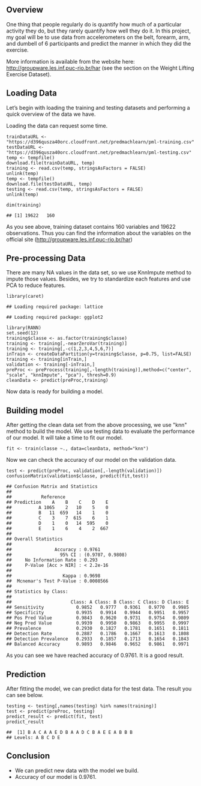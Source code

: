 Overview
--------

One thing that people regularly do is quantify how much of a particular
activity they do, but they rarely quantify how well they do it. In this
project, my goal will be to use data from accelerometers on the belt,
forearm, arm, and dumbell of 6 participants and predict the manner in
which they did the exercise.

More information is available from the website here:
<http://groupware.les.inf.puc-rio.br/har> (see the section on the Weight
Lifting Exercise Dataset).

Loading Data
------------

Let’s begin with loading the training and testing datasets and
performing a quick overview of the data we have.

Loading the data can request some time.

    trainDataURL <- "https://d396qusza40orc.cloudfront.net/predmachlearn/pml-training.csv"
    testDataURL <- "https://d396qusza40orc.cloudfront.net/predmachlearn/pml-testing.csv"
    temp <- tempfile() 
    download.file(trainDataURL, temp)
    training <- read.csv(temp, stringsAsFactors = FALSE)
    unlink(temp)
    temp <- tempfile() 
    download.file(testDataURL, temp)
    testing <- read.csv(temp, stringsAsFactors = FALSE)
    unlink(temp)

    dim(training)

    ## [1] 19622   160

As you see above, training dataset contains 160 variables and 19622
observations. Thus you can find the information about the variables on
the official site (<http://groupware.les.inf.puc-rio.br/har>)

Pre-processing Data
-------------------

There are many NA values in the data set, so we use KnnImpute method to
impute those values. Besides, we try to standardize each features and
use PCA to reduce features.

    library(caret)

    ## Loading required package: lattice

    ## Loading required package: ggplot2

    library(RANN)
    set.seed(12)
    training$classe <- as.factor(training$classe)
    training <- training[,-nearZeroVar(training)]
    training <- training[,-c(1,2,3,4,5,6,7)]
    inTrain <- createDataPartition(y=training$classe, p=0.75, list=FALSE)
    training <- training[inTrain,]
    validation <- training[-inTrain,]
    preProc <- preProcess(training[,-length(training)],method=c("center", "scale", "knnImpute", "pca"), thresh=0.9)
    cleanData <- predict(preProc,training)

Now data is ready for building a model.

Building model
--------------

After getting the clean data set from the above processing, we use "knn"
method to build the model. We use testing data to evaluate the
performance of our model. It will take a time to fit our model.

    fit <- train(classe ~., data=cleanData, method="knn")

Now we can check the accuracy of our model on the validation data.

    test <- predict(preProc, validation[,-length(validation)])
    confusionMatrix(validation$classe, predict(fit,test))

    ## Confusion Matrix and Statistics
    ## 
    ##           Reference
    ## Prediction    A    B    C    D    E
    ##          A 1065    2   10    5    0
    ##          B   11  659   14    1    0
    ##          C    3    7  615    6    1
    ##          D    1    0   14  595    0
    ##          E    1    6    4    2  667
    ## 
    ## Overall Statistics
    ##                                           
    ##                Accuracy : 0.9761          
    ##                  95% CI : (0.9707, 0.9808)
    ##     No Information Rate : 0.293           
    ##     P-Value [Acc > NIR] : < 2.2e-16       
    ##                                           
    ##                   Kappa : 0.9698          
    ##  Mcnemar's Test P-Value : 0.0008566       
    ## 
    ## Statistics by Class:
    ## 
    ##                      Class: A Class: B Class: C Class: D Class: E
    ## Sensitivity            0.9852   0.9777   0.9361   0.9770   0.9985
    ## Specificity            0.9935   0.9914   0.9944   0.9951   0.9957
    ## Pos Pred Value         0.9843   0.9620   0.9731   0.9754   0.9809
    ## Neg Pred Value         0.9939   0.9950   0.9863   0.9955   0.9997
    ## Prevalence             0.2930   0.1827   0.1781   0.1651   0.1811
    ## Detection Rate         0.2887   0.1786   0.1667   0.1613   0.1808
    ## Detection Prevalence   0.2933   0.1857   0.1713   0.1654   0.1843
    ## Balanced Accuracy      0.9893   0.9846   0.9652   0.9861   0.9971

As you can see we have reached accuracy of 0.9761. It is a good result.

Prediction
----------

After fitting the model, we can predict data for the test data. The
result you can see below.

    testing <- testing[,names(testing) %in% names(training)]
    test <- predict(preProc, testing)
    predict_result <- predict(fit, test)
    predict_result

    ##  [1] B A C A A E D B A A D C B A E E A B B B
    ## Levels: A B C D E

Conclusion
----------

-   We can predict new data with the model we build.
-   Accuracy of our model is 0.9761.
